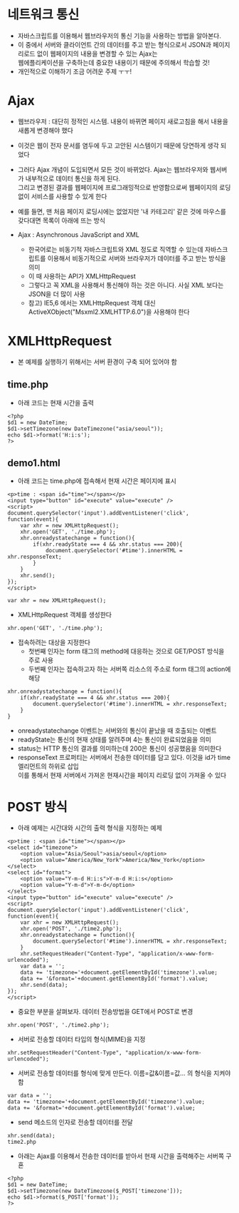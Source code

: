 네트워크 통신
=============
* 자바스크립트를 이용해서 웹브라우저의 통신 기능을 사용하는 방법을 알아본다.
* 이 중에서 서버와 클라이언트 간의 데이터를 주고 받는 형식으로서 JSON과 페이지 리로드 없이 웹페이지의 내용을 변경할 수 있는 Ajax는   
웹에플리케이션을 구축하는데 중요한 내용이기 때문에 주의해서 학습할 것!
* 개인적으로 이해하기 조금 어려운 주제 ㅜㅜ!

# Ajax
* 웹브라우저 : 대단히 정적인 시스템. 내용이 바뀌면 페이지 새로고침을 해서 내용을 새롭게 변경해야 했다
* 이것은 웹이 전자 문서를 염두에 두고 고안된 시스템이기 때문에 당연하게 생각 되었다
* 그러다 Ajax 개념이 도입되면서 모든 것이 바뀌었다. Ajax는 웹브라우저와 웹서버가 내부적으로 데이터 통신을 하게 된다.   
그리고 변경된 결과를 웹페이지에 프로그래밍적으로 반영함으로써 웹페이지의 로딩 없이 서비스를 사용할 수 있게 한다
* 예를 들면, 맨 처음 페이지 로딩시에는 없었지만 '내 카테고리' 같은 것에 마우스를 갖다대면 목록이 아래에 뜨는 방식

* Ajax : Asynchronous JavaScript and XML
  * 한국어로는 비동기적 자바스크립트와 XML 정도로 직역할 수 있는데 자바스크립트를 이용해서 비동기적으로 서버와 브라우저가 데이터를 주고 받는 방식을 의미
  * 이 때 사용하는 API가 XMLHttpRequest
  * 그렇다고 꼭 XML을 사용해서 통신해야 하는 것은 아니다. 사실 XML 보다는 JSON을 더 많이 사용
  * 참고) IE5,6 에서는 XMLHttpRequest 객체 대신 ActiveXObject("Msxml2.XMLHTTP.6.0")을 사용해야 한다

# XMLHttpRequest
* 본 예제를 실행하기 위해서는 서버 환경이 구축 되어 있어야 함
## time.php
* 아래 코드는 현재 시간을 출력

```
<?php
$d1 = new DateTime;
$d1->setTimezone(new DateTimezone("asia/seoul"));
echo $d1->format('H:i:s');
?>
```
## demo1.html
* 아래 코드는 time.php에 접속해서 현재 시간은 페이지에 표시
```
<p>time : <span id="time"></span></p>
<input type="button" id="execute" value="execute" />
<script>
document.querySelector('input').addEventListener('click', function(event){
    var xhr = new XMLHttpRequest();
    xhr.open('GET', './time.php');
    xhr.onreadystatechange = function(){
        if(xhr.readyState === 4 && xhr.status === 200){
            document.querySelector('#time').innerHTML = xhr.responseText;
        }
    }
    xhr.send(); 
}); 
</script>
```

```
var xhr = new XMLHttpRequest();
```
* XMLHttpRequest 객체를 생성한다

```
xhr.open('GET', './time.php');
```
* 접속하려는 대상을 지정한다
  * 첫번째 인자는 form 태그의 method에 대응하는 것으로 GET/POST 방식을 주로 사용
  * 두번째 인자는 접속하고자 하는 서버쪽 리소스의 주소로 form 태그의 action에 해당
```
xhr.onreadystatechange = function(){
    if(xhr.readyState === 4 && xhr.status === 200){
        document.querySelector('#time').innerHTML = xhr.responseText;
    }
}
```
* onreadystatechange 이벤트는 서버와의 통신이 끝났을 때 호출되는 이벤트
* readyState는 통신의 현재 상태를 알려주며 4는 통신이 완료되었음을 의미
* status는 HTTP 통신의 결과를 의미하는데 200은 통신이 성공했음을 의미한다
* responseText 프로퍼티는 서버에서 전송한 데이터를 담고 있다. 이것을 id가 time 엘리먼트의 하위로 삽입   
이를 통해서 현재 서버에서 가져온 현재시간을 페이지 리로딩 없이 가져올 수 있다

# POST 방식
* 아래 예제는 시간대와 시간의 출력 형식을 지정하는 예제
```
<p>time : <span id="time"></span></p>
<select id="timezone">
    <option value="Asia/Seoul">asia/seoul</option>
    <option value="America/New_York">America/New_York</option>
</select>
<select id="format">
    <option value="Y-m-d H:i:s">Y-m-d H:i:s</option>
    <option value="Y-m-d">Y-m-d</option>
</select>
<input type="button" id="execute" value="execute" />
<script>
document.querySelector('input').addEventListener('click', function(event){
    var xhr = new XMLHttpRequest();
    xhr.open('POST', './time2.php');
    xhr.onreadystatechange = function(){
        document.querySelector('#time').innerHTML = xhr.responseText;
    }
    xhr.setRequestHeader("Content-Type", "application/x-www-form-urlencoded");
    var data = '';
    data += 'timezone='+document.getElementById('timezone').value;
    data += '&format='+document.getElementById('format').value;
    xhr.send(data); 
});
</script> 
```
* 중요한 부분을 살펴보자. 데이터 전송방법을 GET에서 POST로 변경
```
xhr.open('POST', './time2.php');
```
* 서버로 전송할 데이터 타입의 형식(MIME)을 지정
```
xhr.setRequestHeader("Content-Type", "application/x-www-form-urlencoded");
```
* 서버로 전송할 데이터를 형식에 맞게 만든다. 이름=값&이름=값... 의 형식을 지켜야함

```
var data = '';
data += 'timezone='+document.getElementById('timezone').value;
data += '&format='+document.getElementById('format').value;
```
* send 메소드의 인자로 전송할 데이터를 전달

```
xhr.send(data); 
time2.php
```
* 아래는 Ajax를 이용해서 전송한 데이터를 받아서 현재 시간을 출력해주는 서버쪽 구횬 

```
<?php
$d1 = new DateTime;
$d1->setTimezone(new DateTimezone($_POST['timezone']));
echo $d1->format($_POST['format']);
?>
```

















